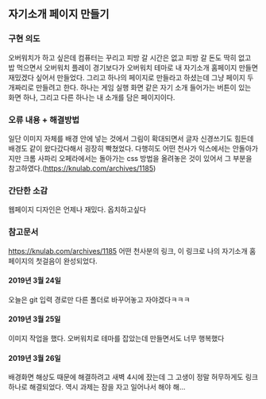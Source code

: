 ## 자기소개 페이지 만들기
### 구현 의도
오버워치가 하고 싶은데 컴퓨터는 꾸리고 피방 갈 시간은 없고 피방 갈 돈도 딱히 없고 밥 먹으면서 오버워치 플레이 경기보다가 오버워치 테마로 내 자기소개 홈페이지 만들면 재밌겠다 싶어서 만들었다.
그리고 하나의 페이지로 만들라고 하셨는데 그냥 페이지 두개짜리로 만들려고 한다.
하나는 게임 실행 화면 같은 자기 소개 들어가는 버튼이 있는 화면 하나, 그리고 다른 하나는 내 소개를 담은 페이지이다.
### 오류 내용 + 해결방법
일단 이미지 자체를 배경 안에 넣는 것에서 그림이 확대되면서 글자 신경쓰기도 힘든데 배경도 같이 왔다갔다해서 굉장히 빡쳤었다.
다행히도 어떤 천사가 익스에서는 안돌아가지만 크롬 사파리 오페라에서는 돌아가는 css 방법을 올려놓은 것이 있어서 그 부분을 참고하였다.(https://knulab.com/archives/1185)

### 간단한 소감
웹페이지 디자인은 언제나 재밌다. 옵치하고싶다
### 참고문서
https://knulab.com/archives/1185
어떤 천사분의 링크, 이 링크로 나의 자기소개 홈페이지의 첫걸음이 완성되었다.
####  2019년 3월 24일
오늘은 git 입력 경로만 다른 폴더로 바꾸어놓고 자야겠다ㅋㅋㅋ
####  2019년 3월 25일
이미지 작업을 했다. 오버워치로 테마를 잡았는데 만들면서도 너무 행복했다
#### 2019년 3월 26일
배경화면 해상도 때문에 해결하려고 새벽 4시에 잤는데 그 고생이 정말 허무하게도 링크 하나로 해결되었다.
역시 과제는 잠을 자고 일어나서 해야 해...
